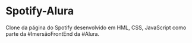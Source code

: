 # Spotify-Alura
Clone da página do Spotify desenvolvido em HML, CSS, JavaScript como parte da #ImersãoFrontEnd da #Alura.
